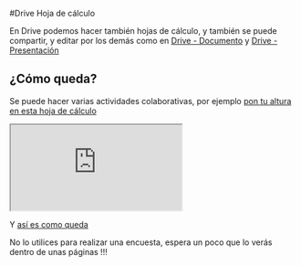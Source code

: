 #Drive Hoja de cálculo

En Drive podemos hacer también hojas de cálculo, y también se puede compartir, y editar por los demás como en [Drive - Documento](drive_documento.md) y [Drive - Presentación](drive_presentacin.md)

## ¿Cómo queda?

Se puede hacer varias actividades colaborativas, por ejemplo [pon tu altura en esta hoja de cálculo](https://docs.google.com/spreadsheets/d/1xrFNH1U4mm4n6iK-n5Dh7kKtjM-42jtV9YfllpcJ840/edit?usp=sharing)

<iframe src="https://docs.google.com/spreadsheets/d/e/2PACX-1vQ7UPY8cX-cAVBgQNOfbBXUK6YM-iJazX3gO8z6tCydEVEzmIB7ySISSOeVcCArqZ9z3MVJGFKv3evd/pubhtml?widget=true&amp;headers=false"></iframe>

Y [así es como queda](https://docs.google.com/spreadsheets/d/e/2PACX-1vQ7UPY8cX-cAVBgQNOfbBXUK6YM-iJazX3gO8z6tCydEVEzmIB7ySISSOeVcCArqZ9z3MVJGFKv3evd/pubhtml)

No lo utilices para realizar una encuesta, espera un poco que lo verás dentro de unas páginas !!!
